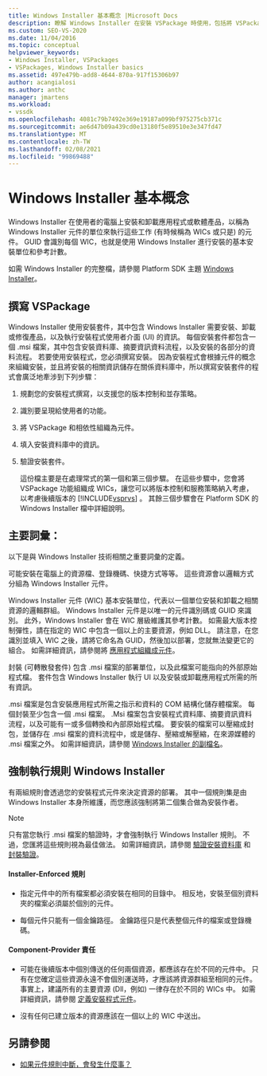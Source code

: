 ```yaml
---
title: Windows Installer 基本概念 |Microsoft Docs
description: 瞭解 Windows Installer 在安裝 VSPackage 時使用，包括將 VSPackage 功能組織成 Windows Installer 元件。
ms.custom: SEO-VS-2020
ms.date: 11/04/2016
ms.topic: conceptual
helpviewer_keywords:
- Windows Installer, VSPackages
- VSPackages, Windows Installer basics
ms.assetid: 497e479b-add8-4644-870a-917f15306b97
author: acangialosi
ms.author: anthc
manager: jmartens
ms.workload:
- vssdk
ms.openlocfilehash: 4081c79b7492e369e19187a099bf975275cb371c
ms.sourcegitcommit: ae6d47b09a439cd0e13180f5e89510e3e347fd47
ms.translationtype: MT
ms.contentlocale: zh-TW
ms.lasthandoff: 02/08/2021
ms.locfileid: "99869488"
---
```

# <a name="windows-installer-basics"></a>Windows Installer 基本概念
Windows Installer 在使用者的電腦上安裝和卸載應用程式或軟體產品，以稱為 Windows Installer 元件的單位來執行這些工作 (有時候稱為 WICs 或只是) 的元件。 GUID 會識別每個 WIC，也就是使用 Windows Installer 進行安裝的基本安裝單位和參考計數。

 如需 Windows Installer 的完整檔，請參閱 Platform SDK 主題 [Windows Installer](/previous-versions/2kt85ked(v=vs.120))。

## <a name="authoring-a-vspackage"></a>撰寫 VSPackage
 Windows Installer 使用安裝套件，其中包含 Windows Installer 需要安裝、卸載或修復產品，以及執行安裝程式使用者介面 (UI) 的資訊。 每個安裝套件都包含一個 .msi 檔案，其中包含安裝資料庫、摘要資訊資料流程，以及安裝的各部分的資料流程。 若要使用安裝程式，您必須撰寫安裝。 因為安裝程式會根據元件的概念來組織安裝，並且將安裝的相關資訊儲存在關係資料庫中，所以撰寫安裝套件的程式會廣泛地牽涉到下列步驟：

1. 規劃您的安裝程式撰寫，以支援您的版本控制和並存策略。

2. 識別要呈現給使用者的功能。

3. 將 VSPackage 和相依性組織為元件。

4. 填入安裝資料庫中的資訊。

5. 驗證安裝套件。

   這份檔主要是在處理常式的第一個和第三個步驟。 在這些步驟中，您會將 VSPackage 功能組織成 WICs，讓您可以將版本控制和服務策略納入考慮，以考慮後續版本的 [!INCLUDE[vsprvs](../../code-quality/includes/vsprvs_md.md)] 。 其餘三個步驟會在 Platform SDK 的 Windows Installer 檔中詳細說明。

## <a name="key-terms"></a>主要詞彙：
 以下是與 Windows Installer 技術相關之重要詞彙的定義。

 可能安裝在電腦上的資源檔、登錄機碼、快捷方式等等。 這些資源會以邏輯方式分組為 Windows Installer 元件。

 Windows Installer 元件 (WIC) 基本安裝單位，代表以一個單位安裝和卸載之相關資源的邏輯群組。 Windows Installer 元件是以唯一的元件識別碼或 GUID 來識別。 此外，Windows Installer 會在 WIC 層級維護其參考計數。 如需最大版本控制彈性，請在指定的 WIC 中包含一個以上的主要資源，例如 DLL。 請注意，在您識別並填入 WIC 之後，請將它命名為 GUID，然後加以部署，您就無法變更它的組合。 如需詳細資訊，請參閱將 [應用程式組織成元件](/windows/desktop/Msi/organizing-applications-into-components)。

 封裝 (可轉散發套件) 包含 .msi 檔案的部署單位，以及此檔案可能指向的外部原始程式檔。 套件包含 Windows Installer 執行 UI 以及安裝或卸載應用程式所需的所有資訊。

 .msi 檔案是包含安裝應用程式所需之指示和資料的 COM 結構化儲存體檔案。 每個封裝至少包含一個 .msi 檔案。 .Msi 檔案包含安裝程式資料庫、摘要資訊資料流程，以及可能有一或多個轉換和內部原始程式檔。 要安裝的檔案可以壓縮成封包，並儲存在 .msi 檔案的資料流程中，或是儲存、壓縮或解壓縮，在來源媒體的 .msi 檔案之外。 如需詳細資訊，請參閱 [Windows Installer 的副檔名](/windows/desktop/Msi/windows-installer-file-extensions)。

## <a name="windows-installer-rules-enforcement"></a>強制執行規則 Windows Installer
 有兩組規則會透過您的安裝程式元件來決定資源的部署。 其中一個規則集是由 Windows Installer 本身所維護，而您應該強制將第二個集合做為安裝作者。

> [!NOTE]
> 只有當您執行 .msi 檔案的驗證時，才會強制執行 Windows Installer 規則。 不過，您匯將這些規則視為最佳做法。 如需詳細資訊，請參閱 [驗證安裝資料庫](/windows/desktop/Msi/validating-an-installation-database) 和 [封裝驗證](/windows/desktop/Msi/package-validation)。

#### <a name="installer-enforced-rules"></a>Installer-Enforced 規則

- 指定元件中的所有檔案都必須安裝在相同的目錄中。 相反地，安裝至個別資料夾的檔案必須屬於個別的元件。

- 每個元件只能有一個金鑰路徑。 金鑰路徑只是代表整個元件的檔案或登錄機碼。

#### <a name="component-provider-responsibilities"></a>Component-Provider 責任

- 可能在後續版本中個別傳送的任何兩個資源，都應該存在於不同的元件中。 只有在您確定這些資源永遠不會個別運送時，才應該將資源群組至相同的元件。 事實上，建議所有的主要資源 (Dll，例如) 一律存在於不同的 WICs 中。 如需詳細資訊，請參閱 [定義安裝程式元件](/windows/desktop/Msi/defining-installer-components)。

- 沒有任何已建立版本的資源應該在一個以上的 WIC 中送出。

## <a name="see-also"></a>另請參閱
- [如果元件規則中斷，會發生什麼事？](/windows/desktop/Msi/what-happens-if-the-component-rules-are-broken)
